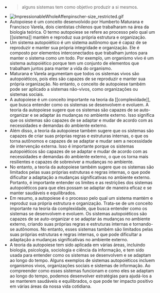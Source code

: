 ---
---

- > alguns sistemas tem como objetivo produzir a si mesmos.
- ![ImpressionableWholeAffenpinscher-size_restricted.gif](../assets/ImpressionableWholeAffenpinscher-size_restricted_1672107671933_0.gif)
- Autopoiese é um conceito desenvolvido por Humberto Maturana e Francisco Varela, dois cientistas chilenos que trabalharam na área da biologia teórica. O termo autopoiese se refere ao processo pelo qual um [[sistema]] mantém e reproduz sua própria estrutura e organização.
- Um sistema autopoiético é um sistema autônomo que é capaz de se reproduzir e manter sua própria integridade e organização. Ele é composto por elementos interconectados que trabalham juntos para manter o sistema como um todo. Por exemplo, um organismo vivo é um sistema autopoiético porque tem um conjunto de elementos que trabalham juntos para manter a vida do organismo.
- Maturana e Varela argumentam que todos os sistemas vivos são autopoiéticos, pois eles são capazes de se reproduzir e manter sua própria organização. No entanto, o conceito de autopoiese também pode ser aplicado a sistemas não-vivos, como organizações ou sistemas sociais.
- A autopoiese é um conceito importante na teoria da [[complexidade]], que busca entender como os sistemas se desenvolvem e evoluem. A teoria da autopoiese sugere que os sistemas são capazes de se auto-organizar e se adaptar às mudanças no ambiente externo. Isso significa que os sistemas são capazes de se adaptar e mudar de acordo com as necessidades e demandas do ambiente externo.
- Além disso, a teoria da autopoiese também sugere que os sistemas são capazes de criar suas próprias regras e estruturas internas, o que os torna autônomos e capazes de se adaptar e mudar sem a necessidade de intervenção externa. Isso é importante porque os sistemas autopoiéticos são capazes de se adaptar e mudar de acordo com as necessidades e demandas do ambiente externo, o que os torna mais resilientes e capazes de sobreviver a mudanças no ambiente.
- No entanto, a teoria da autopoiese também sugere que os sistemas são limitados pelas suas próprias estruturas e regras internas, o que pode dificultar a adaptação a mudanças significativas no ambiente externo. Portanto, é importante entender os limites e as restrições dos sistemas autopoiéticos para que eles possam se adaptar de maneira eficaz e se manter saudáveis e equilibrados.
- Em resumo, a autopoiese é o processo pelo qual um sistema mantém e reproduz sua própria estrutura e organização. Trata-se de um conceito importante na teoria da complexidade, que busca entender como os sistemas se desenvolvem e evoluem. Os sistemas autopoiéticos são capazes de se auto-organizar e se adaptar às mudanças no ambiente externo, criando suas próprias regras e estruturas internas e tornando-se autônomos. No entanto, esses sistemas também são limitados pelas suas próprias estruturas e regras internas, o que pode dificultar a adaptação a mudanças significativas no ambiente externo.
- A teoria da autopoiese tem sido aplicada em várias áreas, incluindo biologia, psicologia, sociologia e ciência da informação, e tem sido usada para entender como os sistemas se desenvolvem e se adaptam ao longo do tempo. Alguns exemplos de sistemas autopoiéticos incluem organismos vivos, organizações sociais e sistemas de informação. Ao compreender como esses sistemas funcionam e como eles se adaptam ao longo do tempo, podemos desenvolver estratégias para ajudá-los a se manterem saudáveis e equilibrados, o que pode ter impacto positivo em várias áreas da nossa vida cotidiana.